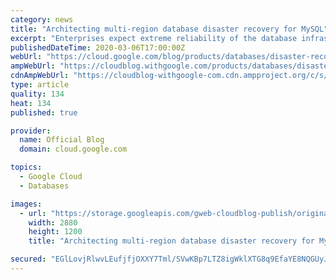 ```yaml
---
category: news
title: "Architecting multi-region database disaster recovery for MySQL"
excerpt: "Enterprises expect extreme reliability of the database infrastructure that’s accessed by their applications. Despite your best intentions and careful engineering, database errors happen, whether that’s machine crashes or network partitioning. Good planning can help you stay ahead of problems and recover"
publishedDateTime: 2020-03-06T17:00:00Z
webUrl: "https://cloud.google.com/blog/products/databases/disaster-recovery-for-mysql/"
ampWebUrl: "https://cloudblog.withgoogle.com/products/databases/disaster-recovery-for-mysql/amp/"
cdnAmpWebUrl: "https://cloudblog-withgoogle-com.cdn.ampproject.org/c/s/cloudblog.withgoogle.com/products/databases/disaster-recovery-for-mysql/amp/"
type: article
quality: 134
heat: 134
published: true

provider:
  name: Official Blog
  domain: cloud.google.com

topics:
  - Google Cloud
  - Databases

images:
  - url: "https://storage.googleapis.com/gweb-cloudblog-publish/original_images/BlogHeader_Database_2.jpg"
    width: 2880
    height: 1200
    title: "Architecting multi-region database disaster recovery for MySQL"

secured: "EGlLovjRlwvLEufjfjOXXY7Tml/SVwKBp7LTZ8igWklXTG8q9EfaYE8NQGUyJFWxgpuqcMhdx2zUaRmkjoUhL2rj2zpIYhrnAq1VeqhEtVjuQNvw//VbKpYNvXDlOHvvnHpaCdB3LT9noMveu5pcEHvvSebFoM3r26rPSxq8jIkaiVPw+zp2nB7dZkpgtTAgqDUtmbmLDxCpa7EdHLDikntaDPIc+1huvHJsplUx44pha++lBlx76EYVWHUGKdKvvPlHwG4zRgwRZBcRdy2MuVkhD5bN/AjPuk52/kMmKBIWUn7Ez+bGcNNx9ocziqRUwi7HPvPwXzXYGACboAtleQ==;349PrAvJbEhknfJB2yX1Ww=="
---
```


